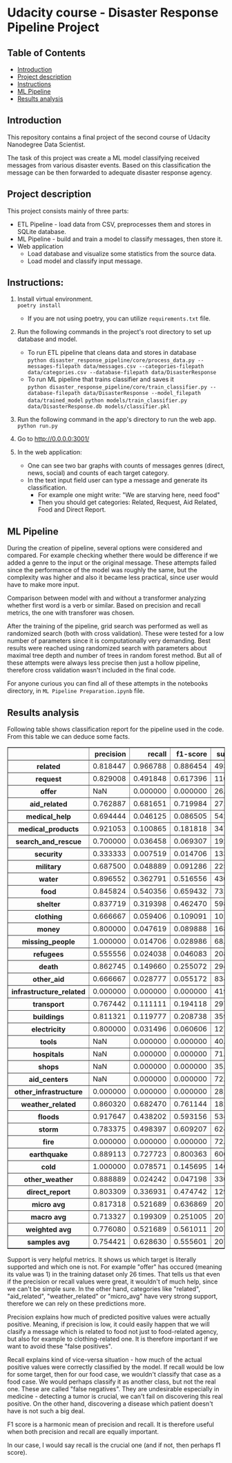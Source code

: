 # Udacity course - Disaster Response Pipeline Project

## Table of Contents

- [Introduction](#introduction)
- [Project description](#project-description)
- [Instructions](#instructions)
- [ML Pipeline](#ml-pipeline)
- [Results analysis](#results-analysis)


## Introduction
This repository contains a final project of the second course of Udacity Nanodegree Data Scientist.

The task of this project was create a ML model classifying received messages from various disaster events. Based on this classification the message can be then forwarded to adequate disaster response agency.


## Project description
This project consists mainly of three parts:

- ETL Pipeline - load data from CSV, preprocesses them and stores in SQLite database.
- ML Pipeline - build and train a model to classify messages, then store it.
- Web application
    - Load database and visualize some statistics from the source data.
    - Load model and classify input message.


## Instructions:
1. Install virtual environment.\
    `poetry install`
    - If you are not using poetry, you can utilize `requirements.txt` file.

2. Run the following commands in the project's root directory to set up database and model.

    - To run ETL pipeline that cleans data and stores in database\
        `python disaster_response_pipeline/core/process_data.py --messages-filepath data/messages.csv --categories-filepath data/categories.csv --database-filepath data/DisasterResponse`
    - To run ML pipeline that trains classifier and saves it\
        `python disaster_response_pipeline/core/train_classifier.py --database-filepath data/DisasterResponse --model_filepath data/trained_model`
        `python models/train_classifier.py data/DisasterResponse.db models/classifier.pkl`

3. Run the following command in the app's directory to run the web app.
    `python run.py`

4. Go to http://0.0.0.0:3001/

5. In the web application:
    - One can see two bar graphs with counts of messages genres (direct, news, social) and counts of each target category.
    - In the text input field user can type a message and generate its classification.
        - For example one might write: "We are starving here, need food"
        - Then you should get categories: Related, Request, Aid Related, Food and Direct Report.


## ML Pipeline
During the creation of pipeline, several options were considered and compared. For example checking whether there would be difference if we added a genre to the input or the original message. These attempts failed since the performance of the model was roughly the same, but the complexity was higher and also it became less practical, since user would have to make more input. 

Comparison between model with and without a transformer analyzing whether first word is a verb or similar. Based on precision and recall metrics, the one with transforer was chosen.

After the training of the pipeline, grid search was performed as well as randomized search (both with cross validation). These were tested for a low number of parameters since it is computationally very demanding. Best results were reached using randomized search with parameters about maximal tree depth and number of trees in random forest method. But all of these attempts were always less precise then just a hollow pipeline, therefore cross validation wasn't included in the final code.

For anyone curious you can find all of these attempts in the notebooks directory, in `ML Pipeline Preparation.ipynb` file.


## Results analysis
Following table shows classification report for the pipeline used in the code. From this table we can deduce some facts.

<div>
<table border="1" class="dataframe">
  <thead>
    <tr style="text-align: right;">
      <th></th>
      <th>precision</th>
      <th>recall</th>
      <th>f1-score</th>
      <th>support</th>
    </tr>
  </thead>
  <tbody>
    <tr>
      <th>related</th>
      <td>0.818447</td>
      <td>0.966788</td>
      <td>0.886454</td>
      <td>4938.0</td>
    </tr>
    <tr>
      <th>request</th>
      <td>0.829008</td>
      <td>0.491848</td>
      <td>0.617396</td>
      <td>1104.0</td>
    </tr>
    <tr>
      <th>offer</th>
      <td>NaN</td>
      <td>0.000000</td>
      <td>0.000000</td>
      <td>26.0</td>
    </tr>
    <tr>
      <th>aid_related</th>
      <td>0.762887</td>
      <td>0.681651</td>
      <td>0.719984</td>
      <td>2714.0</td>
    </tr>
    <tr>
      <th>medical_help</th>
      <td>0.694444</td>
      <td>0.046125</td>
      <td>0.086505</td>
      <td>542.0</td>
    </tr>
    <tr>
      <th>medical_products</th>
      <td>0.921053</td>
      <td>0.100865</td>
      <td>0.181818</td>
      <td>347.0</td>
    </tr>
    <tr>
      <th>search_and_rescue</th>
      <td>0.700000</td>
      <td>0.036458</td>
      <td>0.069307</td>
      <td>192.0</td>
    </tr>
    <tr>
      <th>security</th>
      <td>0.333333</td>
      <td>0.007519</td>
      <td>0.014706</td>
      <td>133.0</td>
    </tr>
    <tr>
      <th>military</th>
      <td>0.687500</td>
      <td>0.048889</td>
      <td>0.091286</td>
      <td>225.0</td>
    </tr>
    <tr>
      <th>water</th>
      <td>0.896552</td>
      <td>0.362791</td>
      <td>0.516556</td>
      <td>430.0</td>
    </tr>
    <tr>
      <th>food</th>
      <td>0.845824</td>
      <td>0.540356</td>
      <td>0.659432</td>
      <td>731.0</td>
    </tr>
    <tr>
      <th>shelter</th>
      <td>0.837719</td>
      <td>0.319398</td>
      <td>0.462470</td>
      <td>598.0</td>
    </tr>
    <tr>
      <th>clothing</th>
      <td>0.666667</td>
      <td>0.059406</td>
      <td>0.109091</td>
      <td>101.0</td>
    </tr>
    <tr>
      <th>money</th>
      <td>0.800000</td>
      <td>0.047619</td>
      <td>0.089888</td>
      <td>168.0</td>
    </tr>
    <tr>
      <th>missing_people</th>
      <td>1.000000</td>
      <td>0.014706</td>
      <td>0.028986</td>
      <td>68.0</td>
    </tr>
    <tr>
      <th>refugees</th>
      <td>0.555556</td>
      <td>0.024038</td>
      <td>0.046083</td>
      <td>208.0</td>
    </tr>
    <tr>
      <th>death</th>
      <td>0.862745</td>
      <td>0.149660</td>
      <td>0.255072</td>
      <td>294.0</td>
    </tr>
    <tr>
      <th>other_aid</th>
      <td>0.666667</td>
      <td>0.028777</td>
      <td>0.055172</td>
      <td>834.0</td>
    </tr>
    <tr>
      <th>infrastructure_related</th>
      <td>0.000000</td>
      <td>0.000000</td>
      <td>0.000000</td>
      <td>419.0</td>
    </tr>
    <tr>
      <th>transport</th>
      <td>0.767442</td>
      <td>0.111111</td>
      <td>0.194118</td>
      <td>297.0</td>
    </tr>
    <tr>
      <th>buildings</th>
      <td>0.811321</td>
      <td>0.119777</td>
      <td>0.208738</td>
      <td>359.0</td>
    </tr>
    <tr>
      <th>electricity</th>
      <td>0.800000</td>
      <td>0.031496</td>
      <td>0.060606</td>
      <td>127.0</td>
    </tr>
    <tr>
      <th>tools</th>
      <td>NaN</td>
      <td>0.000000</td>
      <td>0.000000</td>
      <td>40.0</td>
    </tr>
    <tr>
      <th>hospitals</th>
      <td>NaN</td>
      <td>0.000000</td>
      <td>0.000000</td>
      <td>71.0</td>
    </tr>
    <tr>
      <th>shops</th>
      <td>NaN</td>
      <td>0.000000</td>
      <td>0.000000</td>
      <td>35.0</td>
    </tr>
    <tr>
      <th>aid_centers</th>
      <td>NaN</td>
      <td>0.000000</td>
      <td>0.000000</td>
      <td>72.0</td>
    </tr>
    <tr>
      <th>other_infrastructure</th>
      <td>0.000000</td>
      <td>0.000000</td>
      <td>0.000000</td>
      <td>281.0</td>
    </tr>
    <tr>
      <th>weather_related</th>
      <td>0.860320</td>
      <td>0.682470</td>
      <td>0.761144</td>
      <td>1814.0</td>
    </tr>
    <tr>
      <th>floods</th>
      <td>0.917647</td>
      <td>0.438202</td>
      <td>0.593156</td>
      <td>534.0</td>
    </tr>
    <tr>
      <th>storm</th>
      <td>0.783375</td>
      <td>0.498397</td>
      <td>0.609207</td>
      <td>624.0</td>
    </tr>
    <tr>
      <th>fire</th>
      <td>0.000000</td>
      <td>0.000000</td>
      <td>0.000000</td>
      <td>72.0</td>
    </tr>
    <tr>
      <th>earthquake</th>
      <td>0.889113</td>
      <td>0.727723</td>
      <td>0.800363</td>
      <td>606.0</td>
    </tr>
    <tr>
      <th>cold</th>
      <td>1.000000</td>
      <td>0.078571</td>
      <td>0.145695</td>
      <td>140.0</td>
    </tr>
    <tr>
      <th>other_weather</th>
      <td>0.888889</td>
      <td>0.024242</td>
      <td>0.047198</td>
      <td>330.0</td>
    </tr>
    <tr>
      <th>direct_report</th>
      <td>0.803309</td>
      <td>0.336931</td>
      <td>0.474742</td>
      <td>1297.0</td>
    </tr>
    <tr>
      <th>micro avg</th>
      <td>0.817318</td>
      <td>0.521689</td>
      <td>0.636869</td>
      <td>20771.0</td>
    </tr>
    <tr>
      <th>macro avg</th>
      <td>0.713327</td>
      <td>0.199309</td>
      <td>0.251005</td>
      <td>20771.0</td>
    </tr>
    <tr>
      <th>weighted avg</th>
      <td>0.776080</td>
      <td>0.521689</td>
      <td>0.561011</td>
      <td>20771.0</td>
    </tr>
    <tr>
      <th>samples avg</th>
      <td>0.754421</td>
      <td>0.628630</td>
      <td>0.555601</td>
      <td>20771.0</td>
    </tr>
  </tbody>
</table>
</div>

Support is very helpful metrics. It shows us which target is literally supported and which one is not. For example "offer" has occured (meaning its value was 1) in the training dataset only 26 times. That tells us that even if the precision or recall values were great, it wouldn't of much help, since we can't be simple sure. In the other hand, categories like "related", "aid_related", "weather_related" or "micro_avg" have very strong support, therefore we can rely on these predictions more.

Precision explains how much of predicted positive values were actually positive. Meaning, if precision is low, it could easily happen that we will clasify a message which is related to food not just to food-related agency, but also for example to clothing-related one. It is therefore important if we want to avoid these "false positives".

Recall explains kind of vice-versa situation - how much of the actual positive values were correctly classified by the model. If recall would be low for some target, then for our food case, we wouldn't classify that case as a food case. We would perhaps classify it as another class, but not the real one. These are called "false negatives". They are undesirable especially in medicine - detecting a tumor is crucial, we can't fail on discovering this real positive. On the other hand, discovering a disease which patient doesn't have is not such a big deal.

F1 score is a harmonic mean of precision and recall. It is therefore useful when both precision and recall are equally important.

In our case, I would say recall is the crucial one (and if not, then perhaps f1 score).
